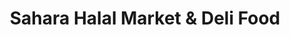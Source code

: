 ---
title: "Sahara Halal Market & Deli Food"
url: /columbus/sahara-halal-market-and-deli-food/
shop: convenience
---
